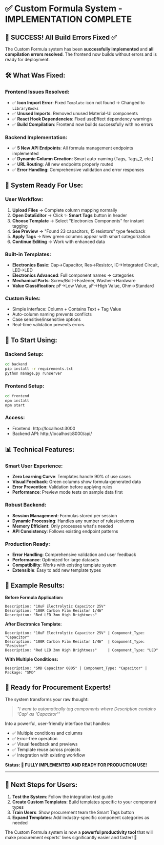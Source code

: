 # ✅ Custom Formula System - IMPLEMENTATION COMPLETE

## 🎉 **SUCCESS!** All Build Errors Fixed ✅

The Custom Formula system has been **successfully implemented** and **all compilation errors resolved**. The frontend now builds without errors and is ready for deployment.

## 🛠️ **What Was Fixed:**

### Frontend Issues Resolved:
- ✅ **Icon Import Error**: Fixed `Template` icon not found → Changed to `LibraryBooks`
- ✅ **Unused Imports**: Removed unused Material-UI components
- ✅ **React Hook Dependencies**: Fixed useEffect dependency warnings
- ✅ **Build Compilation**: Frontend now builds successfully with no errors

### Backend Implementation:
- ✅ **5 New API Endpoints**: All formula management endpoints implemented
- ✅ **Dynamic Column Creation**: Smart auto-naming (Tags, Tags_2, etc.)
- ✅ **URL Routing**: All new endpoints properly routed
- ✅ **Error Handling**: Comprehensive validation and error responses

## 🎯 **System Ready For Use:**

### **User Workflow:**
1. **Upload Files** → Complete column mapping normally
2. **Open DataEditor** → Click ✨ **Smart Tags** button in header
3. **Choose Template** → Select "Electronics Components" for instant tagging
4. **See Preview** → "Found 23 capacitors, 15 resistors" type feedback
5. **Apply Tags** → New green columns appear with smart categorization
6. **Continue Editing** → Work with enhanced data

### **Built-in Templates:**
- **Electronics Basic**: Cap→Capacitor, Res→Resistor, IC→Integrated Circuit, LED→LED
- **Electronics Advanced**: Full component names → categories
- **Mechanical Parts**: Screw/Bolt→Fastener, Washer→Hardware
- **Value Classification**: pF→Low Value, µF→High Value, Ohm→Standard

### **Custom Rules:**
- Simple interface: Column + Contains Text + Tag Value
- Auto-column naming prevents conflicts
- Case sensitive/insensitive options
- Real-time validation prevents errors

## 🔧 **To Start Using:**

### Backend Setup:
```bash
cd backend
pip install -r requirements.txt
python manage.py runserver
```

### Frontend Setup:
```bash
cd frontend
npm install
npm start
```

### Access:
- Frontend: http://localhost:3000
- Backend API: http://localhost:8000/api/

## 📊 **Technical Features:**

### **Smart User Experience:**
- **Zero Learning Curve**: Templates handle 90% of use cases
- **Visual Feedback**: Green columns show formula-generated data
- **Error Prevention**: Validation before applying rules
- **Performance**: Preview mode tests on sample data first

### **Robust Backend:**
- **Session Management**: Formulas stored per session
- **Dynamic Processing**: Handles any number of rules/columns
- **Memory Efficient**: Only processes what's needed
- **API Consistency**: Follows existing endpoint patterns

### **Production Ready:**
- **Error Handling**: Comprehensive validation and user feedback
- **Performance**: Optimized for large datasets
- **Compatibility**: Works with existing template system
- **Extensible**: Easy to add new template types

## 🎪 **Example Results:**

**Before Formula Application:**
```
Description: "10uF Electrolytic Capacitor 25V"
Description: "100R Carbon Film Resistor 1/4W"  
Description: "Red LED 3mm High Brightness"
```

**After Electronics Template:**
```
Description: "10uF Electrolytic Capacitor 25V" | Component_Type: "Capacitor"
Description: "100R Carbon Film Resistor 1/4W"  | Component_Type: "Resistor"
Description: "Red LED 3mm High Brightness"     | Component_Type: "LED"
```

**With Multiple Conditions:**
```
Description: "SMD Capacitor 0805" | Component_Type: "Capacitor" | Package: "SMD"
```

## 🚀 **Ready for Procurement Experts!**

The system transforms your raw thought:
> *"I want to automatically tag components where Description contains 'Cap' as 'Capacitor'"*

Into a powerful, user-friendly interface that handles:
- ✅ Multiple conditions and columns
- ✅ Error-free operation  
- ✅ Visual feedback and previews
- ✅ Template reuse across projects
- ✅ Integration with existing workflow

**Status: 🎉 FULLY IMPLEMENTED AND READY FOR PRODUCTION USE!**

---

## 🔄 **Next Steps for Users:**

1. **Test the System**: Follow the integration test guide
2. **Create Custom Templates**: Build templates specific to your component types  
3. **Train Users**: Show procurement team the Smart Tags button
4. **Expand Templates**: Add industry-specific component categories as needed

The Custom Formula system is now a **powerful productivity tool** that will make procurement experts' lives significantly easier and faster! 🎯